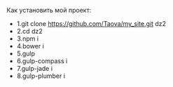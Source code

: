 Как установить мой проект:
- 1.git clone https://github.com/Taova/my_site.git dz2
- 2.cd dz2
- 3.npm i
- 4.bower i
- 5.gulp
- 6.gulp-compass i
- 7.gulp-jade i
- 8.gulp-plumber i
